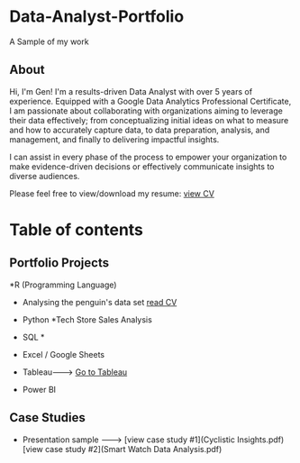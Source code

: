 # Data-Analyst-Portfolio
A Sample of my work
## About 
Hi, I'm Gen! I'm a results-driven Data Analyst with over 5 years of experience.
Equipped with a Google Data Analytics Professional Certificate, I am passionate about collaborating with organizations aiming to leverage their data effectively; 
from conceptualizing initial ideas on what to measure and how to accurately capture data, to data preparation, analysis, and management, and finally to delivering impactful insights.

I can assist in every phase of the process to empower your organization to make evidence-driven decisions or effectively communicate insights to diverse audiences.

Please feel free to view/download my resume: [view CV](CRV.Gen.pdf)



# Table of contents 

 ## Portfolio Projects
*R (Programming Language)

   * Analysing the penguin's data set [read CV]( https://github.com/gencabreraa/Data-Analyst-Portfolio/blob/main/R%20Project.pdf)
     
* Python
    *Tech Store Sales Analysis
  
* SQL
   * 


* Excel / Google Sheets

* Tableau---> [Go to Tableau](https://public.tableau.com/app/profile/gen.castillo/vizzes)

* Power BI

## Case Studies

* Presentation sample ---> [view case study #1](Cyclistic Insights.pdf) [view case study #2](Smart Watch Data Analysis.pdf) 



## 
